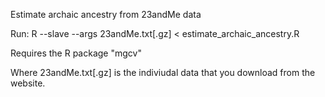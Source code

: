 Estimate archaic ancestry from 23andMe data

Run: R --slave --args 23andMe.txt[.gz] < estimate_archaic_ancestry.R 

Requires the R package "mgcv"

Where 23andMe.txt[.gz] is the indiviudal data that you download from the website. 

